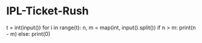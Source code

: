 # IPL-Ticket-Rush
t = int(input())
for i in range(t):
    n, m = map(int, input().split())
    if n > m:
        print(n - m)
    else:
        print(0)
